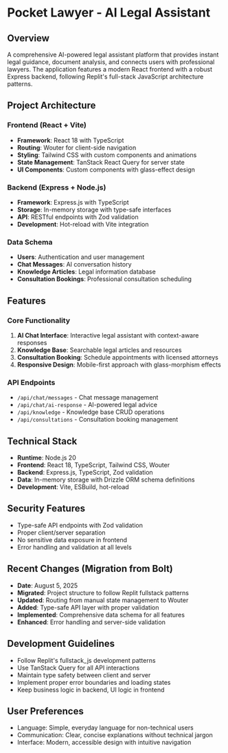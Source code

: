 # Pocket Lawyer - AI Legal Assistant

## Overview
A comprehensive AI-powered legal assistant platform that provides instant legal guidance, document analysis, and connects users with professional lawyers. The application features a modern React frontend with a robust Express backend, following Replit's full-stack JavaScript architecture patterns.

## Project Architecture

### Frontend (React + Vite)
- **Framework**: React 18 with TypeScript
- **Routing**: Wouter for client-side navigation
- **Styling**: Tailwind CSS with custom components and animations
- **State Management**: TanStack React Query for server state
- **UI Components**: Custom components with glass-effect design

### Backend (Express + Node.js)
- **Framework**: Express.js with TypeScript
- **Storage**: In-memory storage with type-safe interfaces
- **API**: RESTful endpoints with Zod validation
- **Development**: Hot-reload with Vite integration

### Data Schema
- **Users**: Authentication and user management
- **Chat Messages**: AI conversation history
- **Knowledge Articles**: Legal information database
- **Consultation Bookings**: Professional consultation scheduling

## Features

### Core Functionality
1. **AI Chat Interface**: Interactive legal assistant with context-aware responses
2. **Knowledge Base**: Searchable legal articles and resources
3. **Consultation Booking**: Schedule appointments with licensed attorneys
4. **Responsive Design**: Mobile-first approach with glass-morphism effects

### API Endpoints
- `/api/chat/messages` - Chat message management
- `/api/chat/ai-response` - AI-powered legal advice
- `/api/knowledge` - Knowledge base CRUD operations
- `/api/consultations` - Consultation booking management

## Technical Stack
- **Runtime**: Node.js 20
- **Frontend**: React 18, TypeScript, Tailwind CSS, Wouter
- **Backend**: Express.js, TypeScript, Zod validation
- **Data**: In-memory storage with Drizzle ORM schema definitions
- **Development**: Vite, ESBuild, hot-reload

## Security Features
- Type-safe API endpoints with Zod validation
- Proper client/server separation
- No sensitive data exposure in frontend
- Error handling and validation at all levels

## Recent Changes (Migration from Bolt)
- **Date**: August 5, 2025
- **Migrated**: Project structure to follow Replit fullstack patterns
- **Updated**: Routing from manual state management to Wouter
- **Added**: Type-safe API layer with proper validation
- **Implemented**: Comprehensive data schema for all features
- **Enhanced**: Error handling and server-side validation

## Development Guidelines
- Follow Replit's fullstack_js development patterns
- Use TanStack Query for all API interactions
- Maintain type safety between client and server
- Implement proper error boundaries and loading states
- Keep business logic in backend, UI logic in frontend

## User Preferences
- Language: Simple, everyday language for non-technical users
- Communication: Clear, concise explanations without technical jargon
- Interface: Modern, accessible design with intuitive navigation
